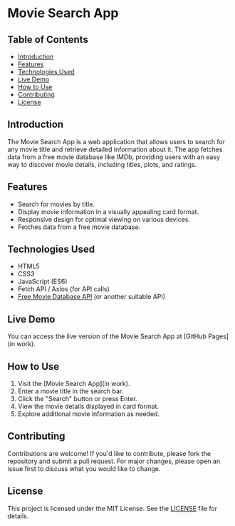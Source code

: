 # Movie Search App

## Table of Contents
- [Introduction](#introduction)
- [Features](#features)
- [Technologies Used](#technologies-used)
- [Live Demo](#live-demo)
- [How to Use](#how-to-use)
- [Contributing](#contributing)
- [License](#license)

## Introduction
The Movie Search App is a web application that allows users to search for any movie title and retrieve detailed information about it. The app fetches data from a free movie database like IMDb, providing users with an easy way to discover movie details, including titles, plots, and ratings.

## Features
- Search for movies by title.
- Display movie information in a visually appealing card format.
- Responsive design for optimal viewing on various devices.
- Fetches data from a free movie database.

## Technologies Used
- HTML5
- CSS3
- JavaScript (ES6)
- Fetch API / Axios (for API calls)
- [Free Movie Database API](https://www.omdbapi.com/) (or another suitable API)

## Live Demo
You can access the live version of the Movie Search App at [GitHub Pages](in work).

## How to Use
1. Visit the [Movie Search App](in work).
2. Enter a movie title in the search bar.
3. Click the "Search" button or press Enter.
4. View the movie details displayed in card format.
5. Explore additional movie information as needed.

## Contributing
Contributions are welcome! If you'd like to contribute, please fork the repository and submit a pull request. For major changes, please open an issue first to discuss what you would like to change.

## License
This project is licensed under the MIT License. See the [LICENSE](LICENSE) file for details.
